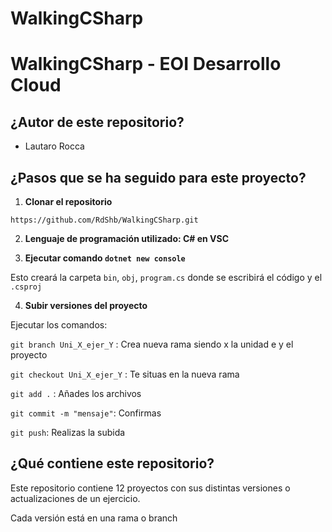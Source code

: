 # WalkingCSharp
 
# WalkingCSharp - EOI Desarrollo Cloud

## ¿Autor de este repositorio?

- Lautaro Rocca

## ¿Pasos que se ha seguido para este proyecto?

1. **Clonar el repositorio**

```https://github.com/RdShb/WalkingCSharp.git```

2. **Lenguaje de programación utilizado: C# en VSC**

3. **Ejecutar comando ``dotnet new console``**

Esto creará la carpeta ``bin``, ``obj``, ``program.cs`` donde se escribirá el código y el ``.csproj``

4. **Subir versiones del proyecto**

Ejecutar los comandos:

 ```git branch Uni_X_ejer_Y``` : Crea nueva rama siendo x la unidad e y el proyecto

```git checkout Uni_X_ejer_Y``` :  Te situas en la nueva rama

```git add .``` : Añades los archivos

```git commit -m "mensaje"```: Confirmas

```git push```: Realizas la subida

## ¿Qué contiene este repositorio?

Este repositorio contiene 12 proyectos con sus distintas versiones o actualizaciones de un ejercicio.

Cada versión está en una rama o branch